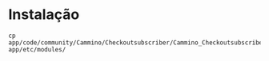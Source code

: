 # Instalação
```
cp app/code/community/Cammino/Checkoutsubscriber/Cammino_Checkoutsubscriber.xml app/etc/modules/
```